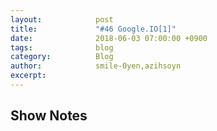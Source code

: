 ```yaml
---
layout:            post
title:             "#46 Google.IO[1]"
date:              2018-06-03 07:00:00 +0900
tags:              blog
category:          Blog
author:            smile-0yen,azihsoyn
excerpt:          
---
```


## Show Notes
